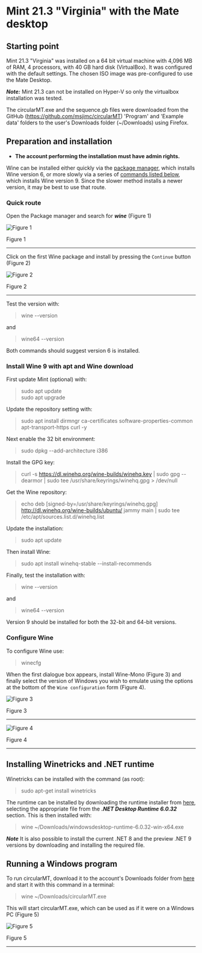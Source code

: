# Mint 21.3 "Virginia" with the Mate desktop

## Starting point

Mint 21.3 "Virginia" was installed on a 64 bit virtual machine with 4,096 MB of RAM, 4 processors, with 40 GB hard disk (VirtualBox). It was configured with the default settings. The chosen ISO image was pre-configured to use the Mate Desktop.

***Note:*** Mint 21.3 can not be installed on Hyper-V so only the virtualbox installation was tested.

The circularMT.exe and the sequence.gb files were downloaded from the GitHub (https://github.com/msjimc/circularMT) 'Program' and 'Example data' folders to the user's Downloads folder (~/Downloads) using Firefox.

## Preparation and installation

* **The account performing the installation must have admin rights.**

Wine can be installed either quickly via the [package manager](#quick-route), which installs Wine version 6, or more slowly via a series of [commands listed below](#install-wine-9), which installs Wine version 9. Since the slower method installs a newer version, it may be best to use that route.

### Quick route 

Open the Package manager and search for ***wine*** (Figure 1)

![Figure 1](images/mintPackageFigure1.jpg)

Figure 1

<hr />

Click on the first Wine package and install by pressing the ```Continue``` button (Figure 2)

![Figure 2](images/mintPackageFigure2.jpg)

Figure 2

<hr />


Test the version with:

> wine --version

and 

> wine64 --version

Both commands should suggest version 6 is installed.

### Install Wine 9 with apt and Wine download

First update Mint (optional) with:

> sudo apt update  
> sudo apt upgrade

Update the repository setting with:  

> sudo apt install dirmngr ca-certificates software-properties-common apt-transport-https curl -y

Next enable the 32 bit environment:  

> sudo dpkg --add-architecture i386

Install the GPG key:  

> curl -s https://dl.winehq.org/wine-builds/winehq.key | sudo gpg --dearmor | sudo tee /usr/share/keyrings/winehq.gpg > /dev/null

Get the Wine repository:

> echo deb [signed-by=/usr/share/keyrings/winehq.gpg] http://dl.winehq.org/wine-builds/ubuntu/ jammy main | sudo tee /etc/apt/sources.list.d/winehq.list

Update the installation:

> sudo apt update

Then install Wine:

> sudo apt install winehq-stable --install-recommends 

Finally, test the installation with:  

> wine --version

and 

> wine64 --version

Version 9 should be installed for both the 32-bit and 64-bit versions.

### Configure Wine

To configure Wine use:

> winecfg

When the first dialogue box appears, install Wine-Mono (Figure 3)
and finally select the version of Windows you wish to emulate using the options at the bottom of the ```Wine configuration``` form (Figure 4).

![Figure 3](images/mintPackageFigure3.jpg)

Figure 3

<hr />

![Figure 4](images/mintPackageFigure4.jpg)

Figure 4

<hr />


## Installing Winetricks and .NET runtime

Winetricks can be installed with the command (as root):

>  sudo apt-get install winetricks

The  runtime can be installed by downloading the runtime installer from [here](https://dotnet.microsoft.com/en-us/download/dotnet/6.0), selecting the appropriate file from the  ***.NET Desktop Runtime 6.0.32*** section. This is then installed with:

> wine ~/Downloads/windowsdesktop-runtime-6.0.32-win-x64.exe

***Note*** It is also possible to install the current .NET 8 and the preview .NET 9 versions by downloading and installing the required file.


## Running a Windows program

To run circularMT, download it to the account's Downloads folder from [here](https://github.com/msjimc/circularMT/Program) and start it with this command in a terminal:

> wine ~/Downloads/circularMT.exe

This will start circularMT.exe, which can be used as if it were on a Windows PC (Figure 5)

![Figure 5](images/mintPackageFigure5.jpg)

Figure 5

<hr />